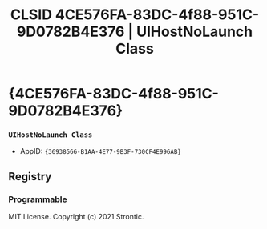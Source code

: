 ﻿---
title: "CLSID 4CE576FA-83DC-4f88-951C-9D0782B4E376 | UIHostNoLaunch Class"
excerpt: What is COM-Object CLSID 4CE576FA-83DC-4f88-951C-9D0782B4E376?
---

# {4CE576FA-83DC-4f88-951C-9D0782B4E376}

### `UIHostNoLaunch Class`
* AppID: `{36938566-B1AA-4E77-9B3F-730CF4E996AB}`

## Registry


### Programmable


MIT License. Copyright (c) 2021 Strontic.


